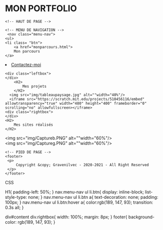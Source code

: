 <!DOCTYPE html>
<html lang="en">
<head>
    <meta charset="utf-8">
    <title>Salma El arabi</title>
    <link rel="stylesheet" href="css/styles.css">
    <img class='img/Salma El arabi.png'>
    <H1>
        MON PORTFOLIO
    </H1>

</head>
<body>

    <!-- HAUT DE PAGE -->

    <!-- MENU DE NAVIGATION -->
     <nav class="menu-nav">
    <ul>       
    <li class= "btn">
        <a href="monparcours.html">
        Mon parcours
    </a>
</li>
    <li class="btn"><a href="contactez-moi.html">
        Contactez-moi
    </a>
</li>
    </ul>  
    </nav> 
    <!-- CONTENUE SOUS FORME DE BOITE -->
    <div id="content">
    </div>
        
    <div class="leftbox"> 
    </div> 
        <H2>
            Mes projets
        </H2>
      <img src="img/tableaupaysage.jpg" alt=""width="40%"/>  
      <iframe src="https://scratch.mit.edu/projects/510456116/embed" allowtransparency="true" width="480" height="400" frameborder="0" scrolling="no" allowfullscreen></iframe>
    <div class="rightbox">
    </div>
    <H2>
        Mes sites réalisés
    </H2>
   <img src="img/Captureb.PNG" alt=""width="60%"/>  
   <img src="img/Captureg.PNG" alt=""width="60%"/>  

    <!-- PIED DE PAGE -->
    <footer>
     <p>
         Copyright &copy; Gravenilvec - 2020-2021 - All Right Reserved    
     </p>   
    </footer>
</body>
</html>

CSS

H1{
    padding-left: 50%;
}
nav.menu-nav ul li.btn{
    display: inline-block;
    list-style-type: none;
}
nav.menu-nav ul li.btn a{
    text-decoration: none;
    padding: 100px;
}
nav.menu-nav ul li.btn:hover a{
    color:rgb(189, 147, 93); 
    transition: 0.3s all;
}   

div#content div.rightbox{
    width: 100%;
    margin: 8px;
}
footer{ 
    background-color: rgb(189, 147, 93);
}
